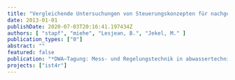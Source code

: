 ```yaml
---
title: "Vergleichende Untersuchungen von Steuerungskonzepten für nachgeschaltete Ozonanlagen"
date: 2013-01-01
publishDate: 2020-07-03T20:16:41.197434Z
authors: [ "stapf", "miehe", "Lesjean, B.", "Jekel, M." ]
publication_types: ["0"]
abstract: ""
featured: false
publication: "*DWA–Tagung: Mess- und Regelungstechnik in abwassertechnischen Anlagen*"
projects: ["ist4r"]
---
```


